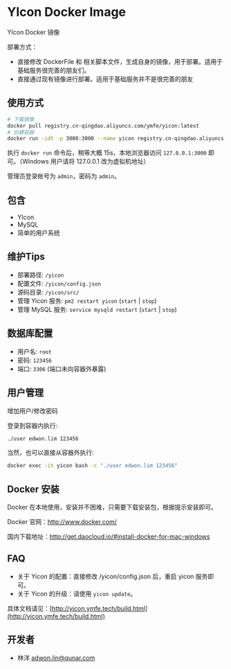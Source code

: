 # YIcon Docker Image

YIcon Docker 镜像

部署方式：
* 直接修改 DockerFile 和 相关脚本文件，生成自身的镜像，用于部署。适用于基础服务很完善的朋友们。
* 直接通过现有镜像进行部署。适用于基础服务并不是很完善的朋友

## 使用方式

```bash
# 下载镜像
docker pull registry.cn-qingdao.aliyuncs.com/ymfe/yicon:latest
# 创建容器
docker run -idt -p 3000:3000 --name yicon registry.cn-qingdao.aliyuncs.com/ymfe/yicon
```

执行 `docker run` 命令后，稍等大概 15s，本地浏览器访问 `127.0.0.1:3000` 即可。（Windows 用户请将 127.0.0.1 改为虚拟机地址）

管理员登录帐号为 `admin`，密码为 `admin`。


## 包含

* YIcon
* MySQL
* 简单的用户系统

## 维护Tips

* 部署路径: `/yicon`
* 配置文件: `/yicon/config.json`
* 源码目录: `/yicon/src/`
* 管理 Yicon 服务: `pm2 restart yicon` (`start` | `stop`)
* 管理 MySQL 服务: `service mysqld restart` (`start` | `stop`)

## 数据库配置

* 用户名: `root`
* 密码: `123456`
* 端口: `3306` (端口未向容器外暴露)

## 用户管理

增加用户/修改密码

登录到容器内执行:

```bash
./user edwon.lim 123456
```

当然，也可以直接从容器外执行:

```bash
docker exec -it yicon bash -c "./user edwon.lim 123456"
```

## Docker 安装

Docker 在本地使用，安装并不困难，只需要下载安装包，根据提示安装即可。

Docker 官网：<http://www.docker.com/>

国内下载地址：<http://get.daocloud.io/#install-docker-for-mac-windows>

## FAQ

* 关于 Yicon 的配置：直接修改 /yicon/config.json 后，重启 yicon 服务即可。
* 关于 Yicon 的升级：请使用 `yicon update`。

具体文档请见：[http://yicon.ymfe.tech/build.html](http://yicon.ymfe.tech/build.html)

## 开发者

* 林洋 <adwon.lin@qunar.com>
